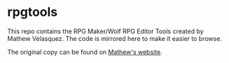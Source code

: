 # rpgtools

This repo contains the RPG Maker/Wolf RPG Editor Tools created by Mathew Velasquez. The code is mirrored here to make it easier to browse.

The original copy can be found on [Mathew's website](http://mathew.link/).
